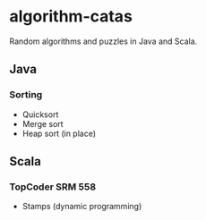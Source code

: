 algorithm-catas
===============

Random algorithms and puzzles in Java and Scala.

Java
----

### Sorting
- Quicksort
- Merge sort
- Heap sort (in place)

Scala
-----

### TopCoder SRM 558
- Stamps (dynamic programming)
